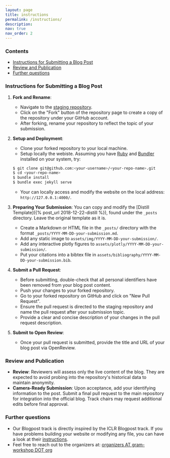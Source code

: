 ```yaml
---
layout: page
title: instructions
permalink: /instructions/
description:
nav: true
nav_order: 2
---
```


### Contents
- [Instructions for Submitting a Blog Post](#instructions-for-submitting-a-blog-post)
- [Review and Publication](#review-and-publication)
- [Further questions](#further-questions)

### Instructions for Submitting a Blog Post

1. **Fork and Rename**:
   - Navigate to the [staging repository](https://github.com/gram-blogposts/staging/).
   - Click on the "Fork" button of the repository page to create a copy of the repository under your GitHub account.
   - After forking, rename your repository to reflect the topic of your submission. 

2. **Setup and Deployment**:
   - Clone your forked repository to your local machine. 
   - Setup locally the webiste. 
    Assuming you have [Ruby](https://www.ruby-lang.org/en/downloads/) and [Bundler](https://bundler.io/) installed on your system, try: 
    ```bash
    $ git clone git@github.com:<your-username>/<your-repo-name>.git
    $ cd <your-repo-name>
    $ bundle install
    $ bundle exec jekyll serve
    ```
     - Your can locally access and modify the website on the local address: `http://127.0.0.1:4000/`. 

3. **Preparing Your Submission**:
   You can copy and modify the [Distill Template]({% post_url 2018-12-22-distill %}), found under the `_posts` directory. Leave the original template as it is. 
    - Create a Markdown or HTML file in the `_posts/` directory with the format `_posts/YYYY-MM-DD-your-submission.md`. 
    - Add any static image to `assets/img/YYYY-MM-DD-your-submission/`.
    - Add any interactive plotly figures to `assets/plotly/YYYY-MM-DD-your-submission/`.
    - Put your citations into a bibtex file in `assets/bibliography/YYYY-MM-DD-your-submission.bib`.

4. **Submit a Pull Request**:
   - Before submitting, double-check that all personal identifiers have been removed from your blog post content.
   - Push your changes to your forked repository.
   - Go to your forked repository on GitHub and click on "New Pull Request".
   - Ensure the pull request is directed to the staging repository and name the pull request after your submission topic.
   - Provide a clear and concise description of your changes in the pull request description.

5. **Submit to Open Review**:
   - Once your pull request is submitted, provide the title and URL of your blog post via OpenReview.



### Review and Publication

- **Review**: Reviewers will assess only the live content of the blog. They are expected to avoid probing into the repository's historical data to maintain anonymity.
- **Camera-Ready Submission**: Upon acceptance, add your identifying information to the post. Submit a final pull request to the main repository for integration into the official blog. Track chairs may request additional edits before final approval.

### Further questions

- Our Blogpost track is directly inspired by the ICLR Blogpost track. If you have problems building your website or modifying any file, you can have a look at their [instructions](https://iclr-blogposts.github.io/2024/submitting/).
- Feel free to reach out to the organizers at: [organizers AT gram-workshop DOT org](mailto:organizers@gram-workshop.org)


